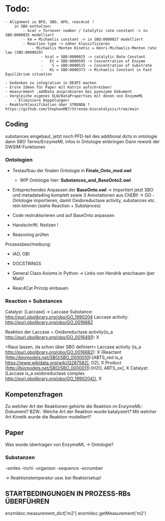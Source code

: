 # Todo:
	- Alignment zu BFO, SBO, AFO, reac4cat !	
		in SBO enthalten:
			- kcat = Turnover number / Catalytic rate constant -> in SBO:0000025 modelliert
			- km = Michaelis constant -> in SBO:0000027 modelliert
			- Reaction type -> näher klassifizieren
				- Michaelis Menten Kinetic = Henri-Michaelis-Menten rate law (SBO:0000029) 
					- kcat = SBO:0000025 -> catalytic Rate Constant
					-	Et = SBO:0000505 -> Concentration of Enzyme
					-	 S = SBO:0000515 -> Concentration of Substrate
					-   Ks = SBO:0000373 -> Michaelis Constant in Fast Equilibrium situation
					
	- Gedanken zu integration in DEXPI machen
	- Erste Ideen für Paper mit Katrin aufschreiben!
	- measurement .addData ausprobieren bei pyenzyme Dokument
	- Vergleiche eigenes ELN/DataProperties mit denen von EnzymeML 
		- Eliminiere Doppelungen!		
	- Reaktorklassifikation über STRENDA ?
	https://github.com/StephanM87/Strenda-biocatalysis/tree/main


## Coding
substances eingebaut, jetzt noch PFD-teil des additional dicts in ontologie
dann SBO Terms/EnzymeML infos in Ontologie einbringen
Dann rework der DWSIM-Funktionen 


### Ontologien
- Testaufbau der finalen Ontologie in **Finale_Onto_mod.owl**
	- WIP Ontologie hier: **Substances_and_BaseOnto2.owl**
- Entsprechendes Anpassen der **BaseOnto.owl** -> Importiert jetzt SBO und metadata4ing komplett sowie 3 Annotationen aus ChEBI!
  -> GO -Ontologie importieren, damit Oxidoreductase activity, substances etc. rein können (siehe Reaction + Substances)


- Code restrukturieren und auf BaseOnto anpassen
- Handschriftl. Notizen !
- Reasoning prüfen

Prozessbeschreibung:
- IAO, OBI 

- DOCSTRINGS

- General Class Axioms in Python -> Links von Hendrik anschauen (per Mail)!
- Reac4Cat Prinzip einbauen

### Reaction + Substances
Catalyst: [Laccase] -> Laccase Substance: http://purl.obolibrary.org/obo/GO_1990204 Laccase activity: http://purl.obolibrary.org/obo/GO_0016682

Reaktion der Laccase = Oxidoreductase activity(is_a http://purl.obolibrary.org/obo/GO_0016491): X

<Raus lassen, da schon über SBO definiert> Laccase activity (is_a http://purl.obolibrary.org/obo/GO_0016682):       X
		{Reactant (http://biomodels.net/SBO/SBO_0000010):[ABTS_red is_a https://www.wikidata.org/wiki/Q287582], O2], X
	     Product (http://biomodels.net/SBO/SBO_0000011):[H2O, ABTS_ox],   X
	     Catalyst:[Laccase is_a oxidoreductase complex http://purl.obolibrary.org/obo/GO_1990204]},  X
		 
		 
 
## Kompetenzfragen
Zu welcher Art der Reaktionen gehörte die Reaktion im EnzymeML-Dokument? 
BZW.: Welche Art der Reaktion wurde katalysiert?
Mit welcher Art Kinetik wurde die Reaktion modelliert? 


## Paper
Was wurde übertragen von EnzymeML -> Ontologie?
### Substanzen
-smiles
-inchi
-organism
-sequence
-ecnumber

-> Reaktionstemperatur usw. bei Reaktorsetup!


## STARTBEDINGUNGEN IN PROZESS-RBs ÜBERFÜHREN
enzmldoc.measurement_dict['m2']
enzmldoc.getMeasurement('m2')
